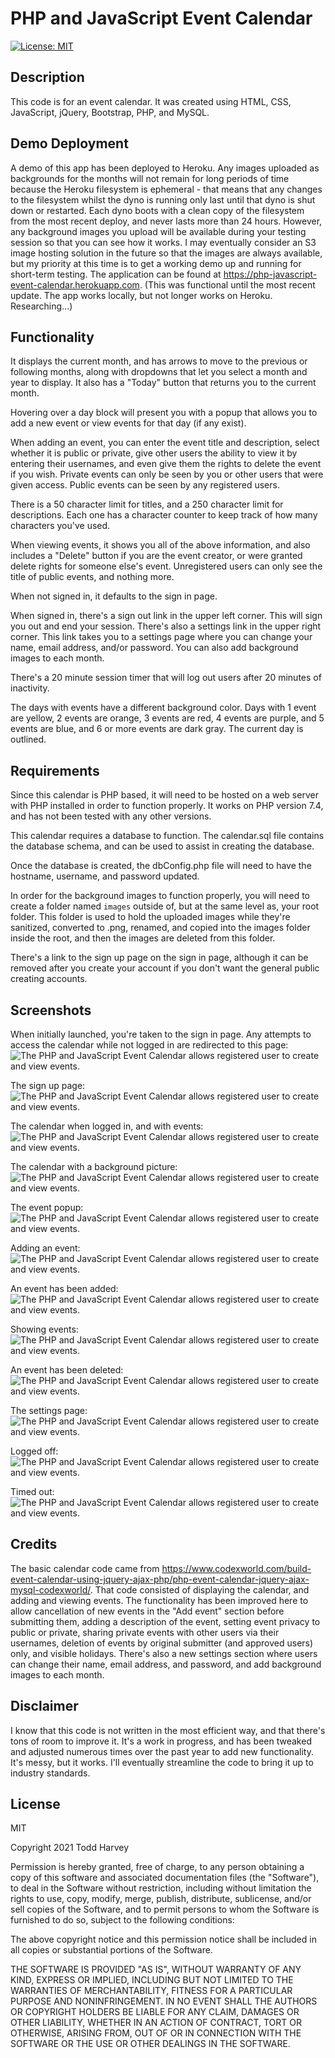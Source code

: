 # PHP and JavaScript Event Calendar
[![License: MIT](https://img.shields.io/github/license/tharveyster/PHP-JavaScript-Event-Calendar?style=plastic)
](https://opensource.org/licenses/MIT)

## Description
This code is for an event calendar. It was created using HTML, CSS, JavaScript, jQuery, Bootstrap, PHP, and MySQL.

## Demo Deployment
A demo of this app has been deployed to Heroku. Any images uploaded as backgrounds for the months will not remain for long periods of time because the Heroku filesystem is ephemeral - that means that any changes to the filesystem whilst the dyno is running only last until that dyno is shut down or restarted. Each dyno boots with a clean copy of the filesystem from the most recent deploy, and never lasts more than 24 hours. However, any background images you upload will be available during your testing session so that you can see how it works. I may eventually consider an S3 image hosting solution in the future so that the images are always available, but my priority at this time is to get a working demo up and running for short-term testing. The application can be found at https://php-javascript-event-calendar.herokuapp.com. (This was functional until the most recent update. The app works locally, but not longer works on Heroku. Researching...)

## Functionality
It displays the current month, and has arrows to move to the previous or following months, along with dropdowns that let you select a month and year to display. It also has a "Today" button that returns you to the current month.

Hovering over a day block will present you with a popup that allows you to add a new event or view events for that day (if any exist).

When adding an event, you can enter the event title and description, select whether it is public or private, give other users the ability to view it by entering their usernames, and even give them the rights to delete the event if you wish. Private events can only be seen by you or other users that were given access. Public events can be seen by any registered users.

There is a 50 character limit for titles, and a 250 character limit for descriptions. Each one has a character counter to keep track of how many characters you've used.

When viewing events, it shows you all of the above information, and also includes a "Delete" button if you are the event creator, or were granted delete rights for someone else's event. Unregistered users can only see the title of public events, and nothing more.

When not signed in, it defaults to the sign in page.

When signed in, there's a sign out link in the upper left corner. This will sign you out and end your session. There's also a settings link in the upper right corner. This link takes you to a settings page where you can change your name, email address, and/or password. You can also add background images to each month.

There's a 20 minute session timer that will log out users after 20 minutes of inactivity.

The days with events have a different background color. Days with 1 event are yellow, 2 events are orange, 3 events are red, 4 events are purple, and 5 events are blue, and 6 or more events are dark gray. The current day is outlined.

## Requirements
Since this calendar is PHP based, it will need to be hosted on a web server with PHP installed in order to function properly. It works on PHP version 7.4, and has not been tested with any other versions.

This calendar requires a database to function. The calendar.sql file contains the database schema, and can be used to assist in creating the database.

Once the database is created, the dbConfig.php file will need to have the hostname, username, and password updated.

In order for the background images to function properly, you will need to create a folder named ```images``` outside of, but at the same level as, your root folder. This folder is used to hold the uploaded images while they're sanitized, converted to .png, renamed, and copied into the images folder inside the root, and then the images are deleted from this folder.

There's a link to the sign up page on the sign in page, although it can be removed after you create your account if you don't want the general public creating accounts.

## Screenshots
When initially launched, you're taken to the sign in page. Any attempts to access the calendar while not logged in are redirected to this page:
![The PHP and JavaScript Event Calendar allows registered user to create and view events.](./images/calendar-signin.png)

The sign up page:
![The PHP and JavaScript Event Calendar allows registered user to create and view events.](./images/calendar-signup.png)

The calendar when logged in, and with events:
![The PHP and JavaScript Event Calendar allows registered user to create and view events.](./images/calendar-with-events.png)

The calendar with a background picture:
![The PHP and JavaScript Event Calendar allows registered user to create and view events.](./images/calendar-with-picture.png)

The event popup:
![The PHP and JavaScript Event Calendar allows registered user to create and view events.](./images/calendar-showing-popup.png)

Adding an event:
![The PHP and JavaScript Event Calendar allows registered user to create and view events.](./images/calendar-add-event.png)

An event has been added:
![The PHP and JavaScript Event Calendar allows registered user to create and view events.](./images/calendar-event-added.png)

Showing events:
![The PHP and JavaScript Event Calendar allows registered user to create and view events.](./images/calendar-showing-events.png)

An event has been deleted:
![The PHP and JavaScript Event Calendar allows registered user to create and view events.](./images/calendar-event-deleted.png)

The settings page:
![The PHP and JavaScript Event Calendar allows registered user to create and view events.](./images/calendar-settings.png)

Logged off:
![The PHP and JavaScript Event Calendar allows registered user to create and view events.](./images/calendar-logged-off.png)

Timed out:
![The PHP and JavaScript Event Calendar allows registered user to create and view events.](./images/calendar-timed-out.png)

## Credits
The basic calendar code came from <https://www.codexworld.com/build-event-calendar-using-jquery-ajax-php/php-event-calendar-jquery-ajax-mysql-codexworld/>. That code consisted of displaying the calendar, and adding and viewing events. The functionality has been improved here to allow cancellation of new events in the "Add event" section before submitting them, adding a description of the event, setting event privacy to public or private, sharing private events with other users via their usernames, deletion of events by original submitter (and approved users) only, and visible holidays. There's also a new settings section where users can change their name, email address, and password, and add background images to each month.

## Disclaimer
I know that this code is not written in the most efficient way, and that there's tons of room to improve it. It's a work in progress, and has been tweaked and adjusted numerous times over the past year to add new functionality. It's messy, but it works. I'll eventually streamline the code to bring it up to industry standards.

## License
MIT

Copyright 2021 Todd Harvey

Permission is hereby granted, free of charge, to any person obtaining a copy of this software and associated documentation files (the "Software"), to deal in the Software without restriction, including without limitation the rights to use, copy, modify, merge, publish, distribute, sublicense, and/or sell copies of the Software, and to permit persons to whom the Software is furnished to do so, subject to the following conditions:

The above copyright notice and this permission notice shall be included in all copies or substantial portions of the Software.

THE SOFTWARE IS PROVIDED "AS IS", WITHOUT WARRANTY OF ANY KIND, EXPRESS OR IMPLIED, INCLUDING BUT NOT LIMITED TO THE WARRANTIES OF MERCHANTABILITY, FITNESS FOR A PARTICULAR PURPOSE AND NONINFRINGEMENT. IN NO EVENT SHALL THE AUTHORS OR COPYRIGHT HOLDERS BE LIABLE FOR ANY CLAIM, DAMAGES OR OTHER LIABILITY, WHETHER IN AN ACTION OF CONTRACT, TORT OR OTHERWISE, ARISING FROM, OUT OF OR IN CONNECTION WITH THE SOFTWARE OR THE USE OR OTHER DEALINGS IN THE SOFTWARE.
